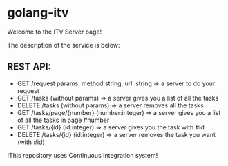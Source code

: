 # golang-itv
Welcome to the ITV Server page!

The description of the service is below:

## REST API:

* GET /request             params: method:string, url: string   => a server to do your request
* GET /tasks               (without params)   => a server gives you a list of all the tasks
* DELETE /tasks               (without params)   => a server removes all the tasks
*	GET /tasks/page/{number} (number:integer)   => a server gives you a list of all the tasks in page #number
*	GET /tasks/{id}          (id:integer)       => a server gives you the task with #id
*	DELETE /tasks/{id}       (id:integer)       => a server removes the task you want (with #id)

!This repository uses Continuous Integration system!
